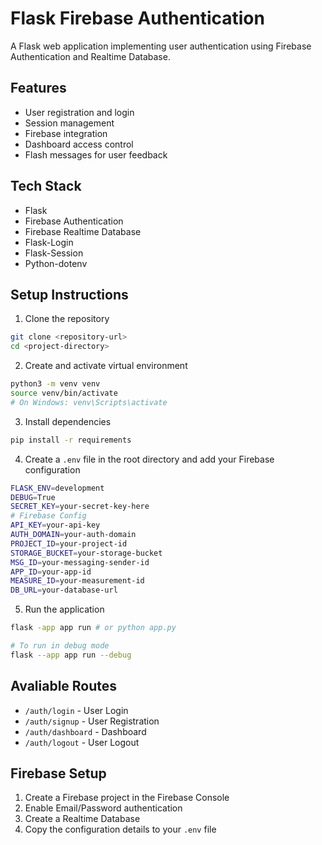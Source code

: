 ﻿# Flask Firebase Authentication

A Flask web application implementing user authentication using Firebase Authentication and Realtime Database.

## Features

- User registration and login
- Session management
- Firebase integration
- Dashboard access control
- Flash messages for user feedback

## Tech Stack

- Flask
- Firebase Authentication
- Firebase Realtime Database
- Flask-Login
- Flask-Session
- Python-dotenv

## Setup Instructions

1. Clone the repository
```bash
git clone <repository-url>
cd <project-directory>
```
2. Create and activate virtual environment
```bash
python3 -m venv venv
source venv/bin/activate
# On Windows: venv\Scripts\activate
```
3. Install dependencies
```bash
pip install -r requirements
```
4. Create a `.env` file in the root directory and add your Firebase configuration
```bash
FLASK_ENV=development
DEBUG=True
SECRET_KEY=your-secret-key-here
# Firebase Config
API_KEY=your-api-key
AUTH_DOMAIN=your-auth-domain
PROJECT_ID=your-project-id
STORAGE_BUCKET=your-storage-bucket
MSG_ID=your-messaging-sender-id
APP_ID=your-app-id
MEASURE_ID=your-measurement-id
DB_URL=your-database-url
```
5. Run the application
```bash
flask -app app run # or python app.py
```
```bash
# To run in debug mode
flask --app app run --debug
```

## Avaliable Routes
- `/auth/login` - User Login
- `/auth/signup` - User Registration
- `/auth/dashboard` - Dashboard
- `/auth/logout` - User Logout

## Firebase Setup
1.  Create a Firebase project in the Firebase Console
1. Enable Email/Password authentication
1. Create a Realtime Database
1. Copy the configuration details to your `.env` file